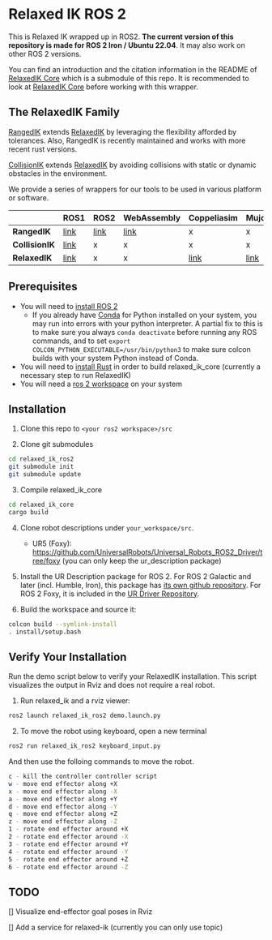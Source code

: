 # Relaxed IK ROS 2

This is Relaxed IK wrapped up in ROS2. **The current version of this repository is made for ROS 2 Iron / Ubuntu 22.04**. It may also work on other ROS 2 versions.

You can find an introduction and the citation information in the README of [RelaxedIK Core](https://github.com/uwgraphics/relaxed_ik_core/tree/ranged-ik) which is a submodule of this repo. It is recommended to look at [RelaxedIK Core](https://github.com/uwgraphics/relaxed_ik_core) before working with this wrapper.

## The RelaxedIK Family
[RangedIK](https://github.com/uwgraphics/relaxed_ik_core/tree/ranged-ik) extends [RelaxedIK](https://github.com/uwgraphics/relaxed_ik_core/tree/relaxed-ik) by leveraging the flexibility afforded by tolerances. Also, RangedIK is recently maintained and works with more recent rust versions.

[CollisionIK](https://github.com/uwgraphics/relaxed_ik_core/tree/collision-ik) extends [RelaxedIK](https://github.com/uwgraphics/relaxed_ik_core/tree/relaxed-ik) by avoiding collisions with static or dynamic obstacles in the environment.

We provide a series of wrappers for our tools to be used in various platform or software. 

||**ROS1**|**ROS2**|**WebAssembly**|**Coppeliasim**|**Mujoco**|  
|:------|:-----|:-----|:-----|:-----|:-----| 
|**RangedIK**|[link](https://github.com/uwgraphics/relaxed_ik_ros1/tree/ranged-ik)|[link](https://github.com/uwgraphics/relaxed_ik_ros2)|[link](https://github.com/yepw/relaxed-ik-web-demo/)|x|x|  
|**CollisionIK**|[link](https://github.com/uwgraphics/relaxed_ik_ros1/)|x|x|x|x|  
|**RelaxedIK**|[link](https://github.com/uwgraphics/relaxed_ik_ros1/)|x|x|[link](https://github.com/uwgraphics/relaxed_ik_coppeliasim)|[link](https://github.com/uwgraphics/relaxed_ik_mujoco)|  


## Prerequisites
- You will need to [install ROS 2](https://docs.ros.org/en/iron/Installation.html)
    - If you already have [Conda](https://docs.conda.io/en/latest/) for Python installed on your system, you may run into errors with your python interpreter. A partial fix to this is to make sure you always `conda deactivate` before running any ROS commands, and to set `export COLCON_PYTHON_EXECUTABLE=/usr/bin/python3` to make sure colcon builds with your system Python instead of Conda.
- You will need to [install Rust](https://www.rust-lang.org/tools/install) in order to build relaxed_ik_core (currently a necessary step to run RelaxedIK)
- You will need a [ros 2 workspace](https://docs.ros.org/en/iron/Tutorials/Beginner-Client-Libraries/Creating-A-Workspace/Creating-A-Workspace.html) on your system

## Installation
1. Clone this repo to `<your ros2 workspace>/src`

2. Clone git submodules
```bash
cd relaxed_ik_ros2
git submodule init
git submodule update
``` 

3. Compile relaxed_ik_core
```bash
cd relaxed_ik_core
cargo build
```

4. Clone robot descriptions under `your_workspace/src`. 
    * UR5 (Foxy): https://github.com/UniversalRobots/Universal_Robots_ROS2_Driver/tree/foxy (you can only keep the ur_description package) 

4. Install the UR Description package for ROS 2. For ROS 2 Galactic and later (incl. Humble, Iron), this package has [its own github repository](https://github.com/UniversalRobots/Universal_Robots_ROS2_Description). For ROS 2 Foxy, it is included in the [UR Driver Repository](https://github.com/UniversalRobots/Universal_Robots_ROS2_Driver/tree/foxy).


5. Build the workspace and source it:
```bash
colcon build --symlink-install
. install/setup.bash
```

## Verify Your Installation
Run the demo script below to verify your RelaxedIK installation. This script visualizes the output in Rviz and does not require a real robot.

1. Run relaxed_ik and a rviz viewer:
```bash
ros2 launch relaxed_ik_ros2 demo.launch.py
```

2.  To move the robot using keyboard, open a new terminal
```bash
ros2 run relaxed_ik_ros2 keyboard_input.py 
```

And then use the folloing commands to move the robot.
```bash
c - kill the controller controller script
w - move end effector along +X
x - move end effector along -X
a - move end effector along +Y
d - move end effector along -Y
q - move end effector along +Z
z - move end effector along -Z
1 - rotate end effector around +X
2 - rotate end effector around -X
3 - rotate end effector around +Y
4 - rotate end effector around -Y
5 - rotate end effector around +Z
6 - rotate end effector around -Z
```

## TODO
[] Visualize end-effector goal poses in Rviz 

[] Add a service for relaxed-ik (currently you can only use topic)
